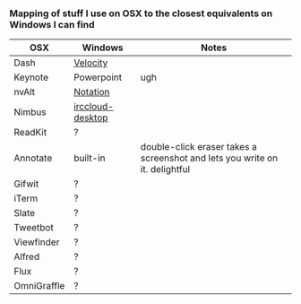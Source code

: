 ### Mapping of stuff I use on OSX to the closest equivalents on Windows I can find

OSX | Windows | Notes 
---- | --- | ---
Dash | [Velocity](http://velocity.silverlakesoftware.com/)
Keynote | Powerpoint | ugh
nvAlt | [Notation](http://getnotation.com/)
Nimbus | [irccloud-desktop](https://github.com/irccloud/irccloud-desktop)
ReadKit | ?
Annotate | built-in | double-click eraser takes a screenshot and lets you write on it. delightful
Gifwit | ?
iTerm | ?
Slate | ?
Tweetbot | ?
Viewfinder | ?
Alfred | ?
Flux | ?
OmniGraffle | ?
